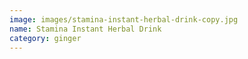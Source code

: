 ```yaml
---
image: images/stamina-instant-herbal-drink-copy.jpg
name: Stamina Instant Herbal Drink
category: ginger
---
```

